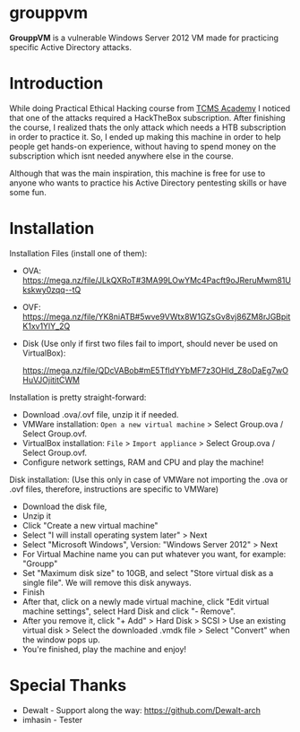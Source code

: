 # grouppvm

**GrouppVM** is a vulnerable Windows Server 2012 VM made for practicing specific Active Directory attacks. 

# Introduction
While doing Practical Ethical Hacking course from [TCMS Academy](https://academy.tcm-sec.com/) I noticed that one of the attacks required a HackTheBox subscription. After finishing the course, I realized thats the only attack which needs a HTB subscription in order to practice it. So, I ended up making this machine in order to help people get hands-on experience, without having to spend money on the subscription which isnt needed anywhere else in the course.                   

Although that was the main inspiration, this machine is free for use to anyone who wants to practice his Active Directory pentesting skills or have some fun.
# Installation
Installation Files (install one of them):
- OVA: https://mega.nz/file/JLkQXRoT#3MA99LOwYMc4Pacft9oJReruMwm81Ukskwy0zqq--tQ
- OVF: https://mega.nz/file/YK8niATB#5wve9VWtx8W1GZsGv8vj86ZM8rJGBpitK1xv1YlY_2Q
- Disk (Use only if first two files fail to import, should never be used on VirtualBox): 

  https://mega.nz/file/QDcVABob#mE5TfldYYbMF7z3OHld_Z8oDaEg7wOHuVJOjititCWM


Installation is pretty straight-forward:
- Download .ova/.ovf file, unzip it if needed.
- VMWare installation: `Open a new virtual machine` > Select Group.ova / Select Group.ovf.
- VirtualBox installation: `File` > `Import appliance` > Select Group.ova / Select Group.ovf.
- Configure network settings, RAM and CPU and play the machine!


Disk installation:
(Use this only in case of VMWare not importing the .ova or .ovf files, therefore, instructions are specific to VMWare)
- Download the disk file,
- Unzip it
- Click "Create a new virtual machine"
- Select "I will install operating system later" > Next
- Select "Microsoft Windows", Version: "Windows Server 2012" > Next
- For Virtual Machine name you can put whatever you want, for example: "Groupp"
- Set "Maximum disk size" to 10GB, and select "Store virtual disk as a single file". We will remove this disk anyways.
- Finish
- After that, click on a newly made virtual machine, click "Edit virtual machine settings", select Hard Disk and click "- Remove".
- After you remove it, click "+ Add" > Hard Disk > SCSI > Use an existing virtual disk > Select the downloaded .vmdk file > Select "Convert" when the window pops up.
- You're finished, play the machine and enjoy!

# Special Thanks
- Dewalt - Support along the way: https://github.com/Dewalt-arch
- imhasin - Tester

